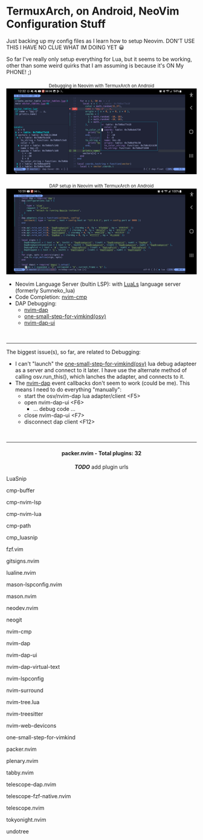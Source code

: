 # TermuxArch, on Android, NeoVim Configuration Stuff
Just backing up my config files as I learn how to setup Neovim.
DON'T USE THIS I HAVE NO CLUE WHAT IM DOING YET 😀

So far I've really only setup everything for Lua, but it seems to be working,
other than some weird quirks that I am assuming is because it's ON My PHONE! ;)
<div align="center">

<sub>Debugging in Neovim with TermuxArch on Android</sub>
![Debugging](images/nvim-android-debug.jpg?raw=true)

<sub>DAP setup in Neovim with TermuxArch on Android</sub>
![DAP Config](images/nvim-android-config.jpg?raw=true)

</div>

* Neovim Language Server (bultin LSP): with [LuaLs](https://github.com/LuaLS/lua-language-server) language server (formerly Sumneko_lua) 
* Code Completion: [nvim-cmp](https://github.com/hrsh7th/nvim-cmp)
* DAP Debugging:
  * [nvim-dap](https://github.com/mfussenegger/nvim-dap)
  * [one-small-step-for-vimkind(osv)](https://github.com/jbyuki/one-small-step-for-vimkind) 
  * [nvim-dap-ui](https://github.com/mfussenegger/nvim-dap)
<br/>

---

The biggest issue(s), so far, are related to Debugging:
* I can't "launch" the [one-small-step-for-vimkind(osv)](https://github.com/jbyuki/one-small-step-for-vimkind) lua debug adapteer as a server 
and connect to it later. I have use the alternate method of calling osv.run_this(),
which lanches the adapter, and connects to it.
* The [nvim-dap](https://github.com/mfussenegger/nvim-dap) event callbacks don't seem to work (could be me). This means I 
need to do everything "manually": 
  * start the osv/nvim-dap lua adapter/client \<F5\>
  * open nvim-dap-ui \<F6\>
    * ... debug code ...
  * close nvim-dap-ui \<F7\>
  * disconnect dap client \<F12\>
<br/>

---

<div align="center">

#### packer.nvim - Total plugins: 32

**_TODO_** add plugin urls
<p align="left"> LuaSnip</p>
<p align="left"> cmp-buffer </p> 
<p align="left"> cmp-nvim-lsp </p> 
<p align="left"> cmp-nvim-lua </p> 
<p align="left"> cmp-path </p> 
<p align="left"> cmp_luasnip </p> 
<p align="left"> fzf.vim </p> 
<p align="left"> gitsigns.nvim </p> 
<p align="left"> lualine.nvim </p> 
<p align="left"> mason-lspconfig.nvim </p> 
<p align="left"> mason.nvim </p> 
<p align="left"> neodev.nvim </p> 
<p align="left"> neogit </p> 
<p align="left"> nvim-cmp </p> 
<p align="left"> nvim-dap </p> 
<p align="left"> nvim-dap-ui </p> 
<p align="left"> nvim-dap-virtual-text </p> 
<p align="left"> nvim-lspconfig </p> 
<p align="left"> nvim-surround </p> 
<p align="left"> nvim-tree.lua </p> 
<p align="left"> nvim-treesitter </p> 
<p align="left"> nvim-web-devicons </p> 
<p align="left"> one-small-step-for-vimkind </p> 
<p align="left"> packer.nvim </p> 
<p align="left"> plenary.nvim </p> 
<p align="left"> tabby.nvim </p> 
<p align="left"> telescope-dap.nvim </p> 
<p align="left"> telescope-fzf-native.nvim </p> 
<p align="left"> telescope.nvim </p> 
<p align="left"> tokyonight.nvim </p> 
<p align="left"> undotree </p> 
</div>
</div>
